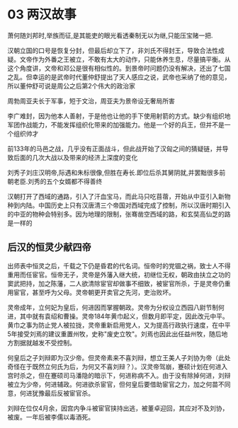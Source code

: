 # 03 两汉故事

萧何随刘邦时,举族而征,是其能吏的眼光看透秦制无以为继,只能压宝赌一把.

汉朝立国的口号是恢复分封，但最后却立下了，非刘氏不得封王，导致合法性成疑。文帝作为外番之王被立，不敢有太大的动作，只能休养生息，尽量搞平衡。从这个角度讲，文帝和邓公是很有相似性的。到景帝时问题仍没有解决，还出了七国之乱。但幸运的是武帝时代董仲舒提出了天人感应之说，武帝也采纳了他的意见，所以董仲舒可说是周公之后第2个伟大的政治家

周勃周亚夫长于军事，短于文治，周亚夫为景帝设无奢局所害

李广难封，因为他本人善射，于是他也让他的手下使用射箭的方式。缺少有组织地军团作战能力，不能发挥组织化带来的加强能力。他是一个好的兵王，但并不是一个组织帅才

前133年的马邑之战，几乎没有正面战斗，但此战开始了汉匈之间的猜疑链，并导致后面的几次大战以及带来的经济上深度的变化

刘秀子刘庄汉明帝,际遇和朱标很像,但胜在寿长.即位后杀其舅阴就,并罢黜很多前朝老臣.刘秀的五个女婿都不得善终

汉朝打开了西域的通路，引入了汗血宝马，而此马只吃苜蓿，开始从中亚引入新物种到内陆。中国历史上只有汉唐清三个帝国对西域完成了控制，所以汉唐时期引入的中亚的物种会特别多。因为地理的限制，张骞凿空西域的路，和玄奘高仙芝的路是一样的

## 后汉的恒灵少献四帝

出师表中恒灵之后，千载之下仍是昏君的代名词。恒帝时的党锢之祸，致士人不得重用而任宦官。恒帝无子，灵帝是外藩入继大统，初继位无权，朝政由扶立之功的窦武把持，加之陈藩，二人欲清除宦官却做事不细致，被宦官所杀，于是灵帝仍重用宦官，甚至呼为父母。灵帝朝更开卖官之先河，吏治败坏。

灵帝成年，立何妃为皇后，何进因而掌握朝政。灵帝为分权设立西园八尉节制何进，其中就有袁绍和曹操。灵帝184年黄巾起义，但数月即平定，因此改元中平。黄巾之事为防止党人被拉拢，灵帝重新启用党人，又为提高行政执行速度，在中平5年接受刘焉的建议重置州牧，史称"废史立牧"。刘焉也因此出任益州牧，随后地方割据就越发不受控制。

何皇后之子刘辩即为汉少帝。但灵帝素来不喜刘辩，想立王美人子刘协为帝（此处奇怪在于既然立何氏为后，为何又不喜刘辩？）。汉灵帝驾崩，蹇硕计划在何进入宫时杀之，但在蹇硕司马潘隐的暗示下，何进称病不入。由于没有除掉何进，刘辩被立为少帝，何进辅政。何进欲杀宦官，但何皇后要借助宦官之力，加之何苗不同意，何进犹豫最后反被宦官杀。

刘辩在位仅4月余，因宫内争斗被宦官挟持出逃，被董卓迎回，其应对不及刘协，被废。一年后被李儒以毒酒死。

